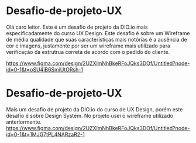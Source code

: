 # Desafio-de-projeto-UX
Olá caro leitor. Este é um desafio de projeto da DIO.io mais especificadamente do curso UX Design. Este desafio é sobre um Wireframe de média qualidade que suas características mais notórias é a ausência de cor e imagens, justamente por ser um wireframe mais utilizado para verificação da estrutrua correta de acordo com o pedido do cliente.

https://www.figma.com/design/2UZXlmNhBkeRFoJQks3DOf/Untitled?node-id=0-1&t=oSU4iB6SmiUtORsh-1

# Desafio-de-projeto-UX
Mais um desafio de projeto da DIO.io do curso de UX Design, porém este desafio é sobre Design System. No projeto usei o wireframe utilizado anteriormente.
https://www.figma.com/design/2UZXlmNhBkeRFoJQks3DOf/Untitled?node-id=0-1&t=1MJG7tPL4NARzaR2-1
